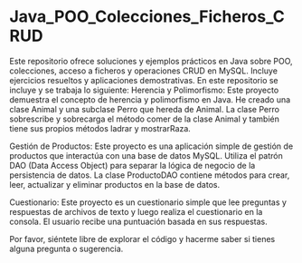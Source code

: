 # Java_POO_Colecciones_Ficheros_CRUD
Este repositorio ofrece soluciones y ejemplos prácticos en Java sobre POO, colecciones, acceso a ficheros y operaciones CRUD en MySQL. Incluye ejercicios resueltos y aplicaciones demostrativas.
En este repositorio se incluye y se trabaja lo siguiente:
Herencia y Polimorfismo: Este proyecto demuestra el concepto de herencia y polimorfismo en Java. He creado una clase Animal y una subclase Perro que hereda de Animal. La clase Perro sobrescribe y sobrecarga el método comer de la clase Animal y también tiene sus propios métodos ladrar y mostrarRaza.

Gestión de Productos: Este proyecto es una aplicación simple de gestión de productos que interactúa con una base de datos MySQL. Utiliza el patrón DAO (Data Access Object) para separar la lógica de negocio de la persistencia de datos. La clase ProductoDAO contiene métodos para crear, leer, actualizar y eliminar productos en la base de datos.

Cuestionario: Este proyecto es un cuestionario simple que lee preguntas y respuestas de archivos de texto y luego realiza el cuestionario en la consola. El usuario recibe una puntuación basada en sus respuestas.

Por favor, siéntete libre de explorar el código y hacerme saber si tienes alguna pregunta o sugerencia.